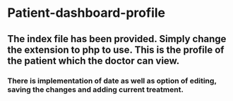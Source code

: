 # Patient-dashboard-profile
## The index file has been provided. Simply change the extension to php to use. This is the profile of the patient which the doctor can view.
### There is implementation of date as well as option of editing, saving the changes and adding current treatment.
